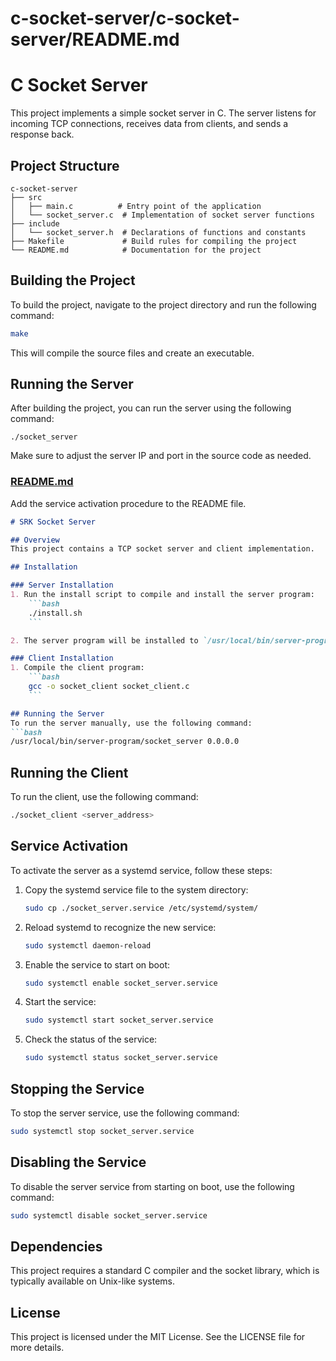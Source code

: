 # c-socket-server/c-socket-server/README.md

# C Socket Server

This project implements a simple socket server in C. The server listens for incoming TCP connections, receives data from clients, and sends a response back.

## Project Structure

```
c-socket-server
├── src
│   ├── main.c          # Entry point of the application
│   └── socket_server.c  # Implementation of socket server functions
├── include
│   └── socket_server.h  # Declarations of functions and constants
├── Makefile             # Build rules for compiling the project
└── README.md            # Documentation for the project
```

## Building the Project

To build the project, navigate to the project directory and run the following command:

```bash
make
```

This will compile the source files and create an executable.

## Running the Server

After building the project, you can run the server using the following command:

```
./socket_server
```

Make sure to adjust the server IP and port in the source code as needed.

### [README.md](vscode-remote://wsl/home/srk/project/srk-socket-server/README.md)

Add the service activation procedure to the README file.

```markdown
# SRK Socket Server

## Overview
This project contains a TCP socket server and client implementation.

## Installation

### Server Installation
1. Run the install script to compile and install the server program:
    ```bash
    ./install.sh
    ```

2. The server program will be installed to `/usr/local/bin/server-program`.

### Client Installation
1. Compile the client program:
    ```bash
    gcc -o socket_client socket_client.c
    ```

## Running the Server
To run the server manually, use the following command:
```bash
/usr/local/bin/server-program/socket_server 0.0.0.0
```

## Running the Client

To run the client, use the following command:

```bash
./socket_client <server_address>
```

## Service Activation

To activate the server as a systemd service, follow these steps:

1. Copy the systemd service file to the system directory:

    ```bash
    sudo cp ./socket_server.service /etc/systemd/system/
    ```

2. Reload systemd to recognize the new service:

    ```bash
    sudo systemctl daemon-reload
    ```

3. Enable the service to start on boot:

    ```bash
    sudo systemctl enable socket_server.service
    ```

4. Start the service:

    ```bash
    sudo systemctl start socket_server.service
    ```

5. Check the status of the service:

    ```bash
    sudo systemctl status socket_server.service
    ```

## Stopping the Service

To stop the server service, use the following command:

```bash
sudo systemctl stop socket_server.service
```

## Disabling the Service

To disable the server service from starting on boot, use the following command:

```bash
sudo systemctl disable socket_server.service
```

## Dependencies

This project requires a standard C compiler and the socket library, which is typically available on Unix-like systems.

## License

This project is licensed under the MIT License. See the LICENSE file for more details.